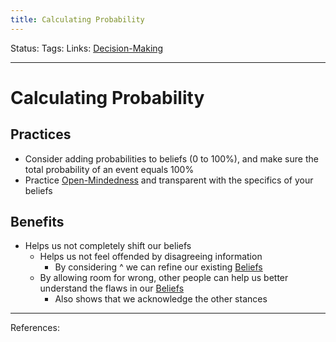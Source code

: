 ```yaml
---
title: Calculating Probability
---
```

Status:
Tags:
Links: [Decision-Making](out/decision-making.md)
___
# Calculating Probability
## Practices
- Consider adding probabilities to beliefs (0 to 100%), and make sure the total probability of an event equals 100%
- Practice [Open-Mindedness](out/open-mindedness.md) and transparent with the specifics of your beliefs
## Benefits
- Helps us not completely shift our beliefs
	- Helps us not feel offended by disagreeing information
		- By considering ^ we can refine our existing [Beliefs](out/beliefs.md)
	- By allowing room for wrong, other people can help us better understand the flaws in our [Beliefs](out/beliefs.md)
		- Also shows that we acknowledge the other stances

___
References: